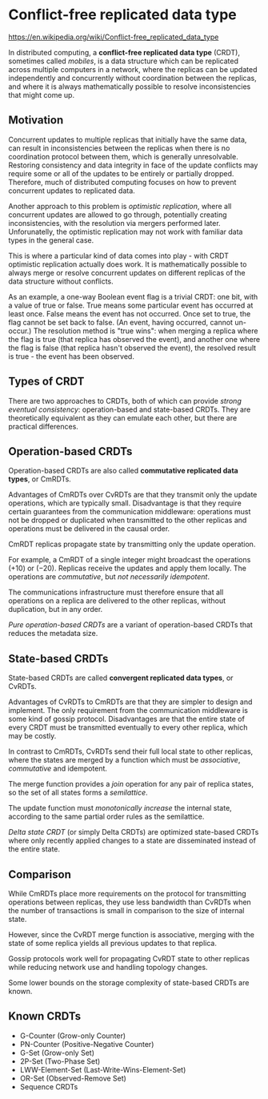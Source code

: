 # Conflict-free replicated data type

https://en.wikipedia.org/wiki/Conflict-free_replicated_data_type

In distributed computing, 
a **conflict-free replicated data type** (CRDT), 
sometimes called *mobiles*, 
is a data structure 
which can be replicated across multiple computers in a network, 
where the replicas can be updated independently and concurrently 
without coordination between the replicas, 
and where it is always mathematically possible 
to resolve inconsistencies that might come up.

## Motivation

Concurrent updates to multiple replicas that initially have the same data, can result in inconsistencies between the replicas when there is no coordination protocol between them, which is generally unresolvable. Restoring consistency and data integrity in face of the update conflicts may require some or all of the updates to be entirely or partially dropped. Therefore, much of distributed computing focuses on how to prevent concurrent updates to replicated data.

Another approach to this problem is *optimistic replication*, where all concurrent updates are allowed to go through, potentially creating inconsistencies, with the resolution via mergers performed later. Unforunatelly, the optimistic replication may not work with familiar data types in the general case.

This is where a particular kind of data comes into play - with CRDT optimistic replication actually does work. It is mathematically possible to always merge or resolve concurrent updates on different replicas of the data structure without conflicts.

As an example, a one-way Boolean event flag is a trivial CRDT: one bit, with a value of true or false. True means some particular event has occurred at least once. False means the event has not occurred. Once set to true, the flag cannot be set back to false. (An event, having occurred, cannot un-occur.) The resolution method is "true wins": when merging a replica where the flag is true (that replica has observed the event), and another one where the flag is false (that replica hasn't observed the event), the resolved result is true - the event has been observed.

## Types of CRDT

There are two approaches to CRDTs, both of which can provide *strong eventual consistency*: operation-based and state-based CRDTs. They are theoretically equivalent as they can emulate each other, but there are practical differences.

## Operation-based CRDTs

Operation-based CRDTs are also called **commutative replicated data types**, or CmRDTs.

Advantages of CmRDTs over CvRDTs are that they transmit only the update operations, which are typically small. Disadvantage is that they require certain guarantees from the communication middleware: operations must not be dropped or duplicated when transmitted to the other replicas and operations must be delivered in the causal order.

CmRDT replicas propagate state by transmitting only the update operation.

For example, a CmRDT of a single integer might broadcast the operations (+10) or (−20). Replicas receive the updates and apply them locally. The operations are *commutative*, but *not necessarily idempotent*.

The communications infrastructure must therefore ensure that all operations on a replica are delivered to the other replicas, without duplication, but in any order.

*Pure operation-based CRDTs* are a variant of operation-based CRDTs that reduces the metadata size.


## State-based CRDTs

State-based CRDTs are called **convergent replicated data types**, or CvRDTs.

Advantages of CvRDTs to CmRDTs are that they are simpler to design and implement. The only requirement from the communication middleware is some kind of gossip protocol. Disadvantages are that the entire state of every CRDT must be transmitted eventually to every other replica, which may be costly.

In contrast to CmRDTs, CvRDTs send their full local state to other replicas, where the states are merged by a function which must be *associative*, *commutative* and idempotent.

The merge function provides a *join* operation for any pair of replica states, so the set of all states forms a *semilattice*.

The update function must *monotonically increase* the internal state, according to the same partial order rules as the semilattice.

*Delta state CRDT* (or simply Delta CRDTs) are optimized state-based CRDTs where only recently applied changes to a state are disseminated instead of the entire state.


## Comparison

While CmRDTs place more requirements on the protocol for transmitting operations between replicas, they use less bandwidth than CvRDTs when the number of transactions is small in comparison to the size of internal state.

However, since the CvRDT merge function is associative, merging with the state of some replica yields all previous updates to that replica.

Gossip protocols work well for propagating CvRDT state to other replicas while reducing network use and handling topology changes.

Some lower bounds on the storage complexity of state-based CRDTs are known.


## Known CRDTs

- G-Counter (Grow-only Counter)
- PN-Counter (Positive-Negative Counter)
- G-Set (Grow-only Set)
- 2P-Set (Two-Phase Set)
- LWW-Element-Set (Last-Write-Wins-Element-Set)
- OR-Set (Observed-Remove Set)
- Sequence CRDTs
